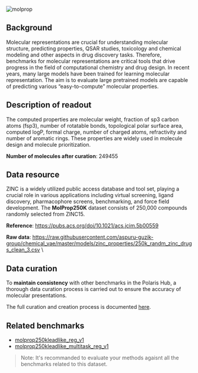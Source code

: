 
![molprop](https://storage.googleapis.com/polaris-public/icons/icons8-bear-100-Molprop.png)

## Background

Molecular representations are crucial for understanding molecular structure, predicting properties, QSAR studies, toxicology and chemical modeling and other aspects in drug discovery tasks. Therefore, benchmarks for molecular representations are critical tools that drive progress in the field of computational chemistry and drug design. In recent years, many large models have been trained for learning molecular representation. The aim is to evaluate large pretrained models are capable of predicting various “easy-to-compute” molecular properties. 

## Description of readout
The computed properties are molecular weight, fraction of sp3 carbon atoms (fsp3), number of rotatable bonds, topological polar surface area, computed logP, formal charge, number of charged atoms, refractivity and number of aromatic rings. These properties are widely used in molecule design and molecule prioritization.

**Number of molecules after curation**: 249455

## Data resource
ZINC is a widely utilized public access database and tool set, playing a crucial role in various applications including virtual screening, ligand discovery, pharmacophore screens, benchmarking, and force field development. The **MolProp250K** dataset consists of 250,000 compounds randomly selected from ZINC15.

**Reference**: https://pubs.acs.org/doi/10.1021/acs.jcim.5b00559 

**Raw data**: https://raw.githubusercontent.com/aspuru-guzik-group/chemical_vae/master/models/zinc_properties/250k_randm_zinc_drugs_clean_3.csv \


## Data curation
To **maintain consistency** with other benchmarks in the Polaris Hub, a thorough data curation process is carried out to ensure the accuracy of molecular presentations.

The full curation and creation process is documented [here](https://github.com/polaris-hub/polaris-recipes/blob/main/02_MolProp).

## Related benchmarks
- [molprop250kleadlike_reg_v1](https://polarishub.io/benchmarks/polaris/molprop250k-multitask-reg-v1)
- [molprop250kleadlike_multitask_reg_v1](https://polarishub.io/benchmarks/polaris/molprop250kleadlike-multitask-reg-v1)
> Note: It's recommanded to evaluate your methods agaisnt all the benchmarks related to this dataset. 
